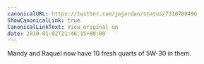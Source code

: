 ```yaml
---
canonicalURL: https://twitter.com/jmjordan/status/7310789496
ShowCanonicalLink: true
CanonicalLinkText: View original on
date: 2010-01-02T21:46:15+00:00
---
```

Mandy and Raquel now have 10 fresh quarts of 5W-30 in them.